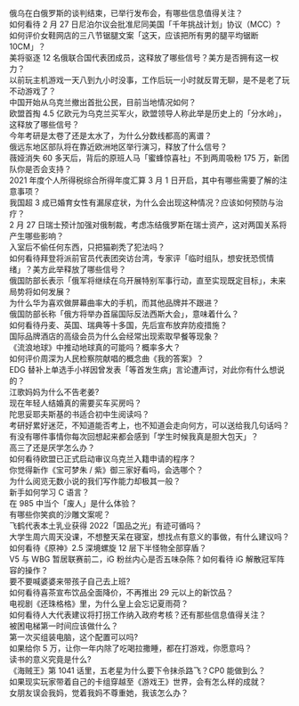 俄乌在白俄罗斯的谈判结束，已举行发布会，有哪些信息值得关注？  
如何看待 2 月 27 日尼泊尔议会批准尼同美国「千年挑战计划」协议（MCC）?  
如何评价女鞋网店的三八节锯腿文案「这天，应该把所有男的腿平均锯断 10CM」？  
美将驱逐 12 名俄联合国代表团成员，这释放了哪些信号？美方是否拥有这一权力？  
以前玩主机游戏一天八到九小时没事，工作后玩一小时就反胃无聊，是不是老了玩不动游戏了？  
中国开始从乌克兰撤出首批公民，目前当地情况如何？  
欧盟首掏 4.5 亿欧元为乌克兰买军火，欧盟领导人称此举是历史上的「分水岭」，这释放了哪些信号？  
今年考研是太卷了还是太水了，为什么分数线都高的离谱？  
俄远东地区部队将在靠近欧洲地区举行演习，释放了什么信号？  
薇娅消失 60 多天后，背后的原班人马「蜜蜂惊喜社」不到两周吸粉 175 万，新团队你是否会支持？  
2021 年度个人所得税综合所得年度汇算 3 月 1 日开启，其中有哪些需要了解的注意事项？  
我国超 3 成已婚育女性有漏尿症状，为什么会出现这种情况？应该如何预防与治疗？  
2 月 27 日瑞士预计加强对俄制裁，考虑冻结俄罗斯在瑞士资产，这对两国关系将产生哪些影响？  
入室后不偷任何东西，只把猫剃秃了犯法吗？  
如何看待拜登将派前官员代表团突访台湾，专家评「临时组队，想安抚恐慌情绪」？美方此举释放了哪些信号？  
俄国防部长表示「俄军将继续在乌开展特别军事行动，直至实现既定目标」，未来局势将如何发展？  
为什么华为喜欢做屏幕曲率大的手机，而其他品牌并不跟进？  
俄国防部长称「俄方将举办首届国际反法西斯大会」，意味着什么？  
如何看待丹麦、英国、瑞典等十多国，先后宣布放弃防疫措施？  
国际品牌酒店的高级会员为什么会经常出现索取早餐等现象？  
《流浪地球》中推动地球真的可能吗？概率多大？  
如何评价周深为人民检察院献唱的概念曲《我的答案》？  
EDG 替补上单选手小祥因曾发表「等首发生病」言论遭声讨，对此你有什么想说的？  
江歌妈妈为什么不告老姜?  
现在年轻人结婚真的需要买车买房吗？  
陀思妥耶夫斯基的书适合初中生阅读吗？  
考研好累好迷茫，不知道能否考上，也不知道会走向何方，可以送给我几句话吗？  
有没有哪件事情你每次回想起来都会感到「学生时候我真是胆大包天」？  
高三了还是厌学怎么办？  
如何看待欧盟已正式启动审议乌克兰入籍申请的程序？  
你觉得新作《宝可梦朱 / 紫》御三家好看吗，会选哪个？  
为什么阅览无数小说的我们写作能力却极其一般？  
新手如何学习 C 语言？  
在 985 中当个「废人」是什么体验？  
有哪些你笑疯的沙雕文案呢？  
飞鹤代表本土乳业获得 2022「国品之光」有迹可循吗？  
大学生周六周天没课，不想整天呆在寝室，想找点有意义的事做，有什么建议吗？  
如何看待《原神》2.5 深境螺旋 12 层下半怪物全部穿盾？  
V5 与 WBG 暂居联赛前二，iG 粉丝内心是否五味杂陈？如何看待 iG 解散冠军阵容的操作？  
要不要喊婆婆来带孩子自己去上班?  
如何看待喜茶宣布饮品全面降价，不再推出 29 元以上的新饮品？  
电视剧《还珠格格》里，为什么皇上会忘记夏雨荷？  
如何看待人大代表建议将打拐工作纳入政府考核？还有那些信息值得关注？  
被困电梯第一时间应该做什么？  
第一次买组装电脑，这个配置可以吗?  
如果给你 5 万，让你一年内除了吃喝拉撒睡，都在打游戏，你愿意吗？  
读书的意义究竟是什么?  
《海贼王》第 1041 话里，五老星为什么要下令抹杀路飞？CP0 能做到么？  
如果现实玩家带着自己的卡组穿越至《游戏王》世界，会有怎么样的成就？  
女朋友误会我妈，觉着我妈不尊重她，我该怎么办？  
